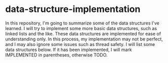# data-structure-implementation
In this repository, I'm going to summarize some of the data structures I've learned. I will try to implement some more basic data structures, such as linked lists and the like. These data structures are implemented for ease of understanding only. In this process, my implementation may not be perfect, and I may also ignore some issues such as thread safety. I will list some data structures below. If it has been implemented, I will mark IMPLEMENTED in parentheses, otherwise TODO.



